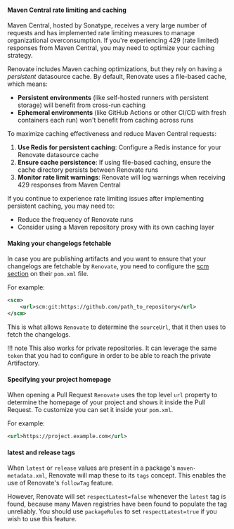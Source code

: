 #### Maven Central rate limiting and caching

Maven Central, hosted by Sonatype, receives a very large number of requests and has implemented rate limiting measures to manage organizational overconsumption. If you're experiencing 429 (rate limited) responses from Maven Central, you may need to optimize your caching strategy.

Renovate includes Maven caching optimizations, but they rely on having a _persistent_ datasource cache. By default, Renovate uses a file-based cache, which means:

- **Persistent environments** (like self-hosted runners with persistent storage) will benefit from cross-run caching
- **Ephemeral environments** (like GitHub Actions or other CI/CD with fresh containers each run) won't benefit from caching across runs

To maximize caching effectiveness and reduce Maven Central requests:

1. **Use Redis for persistent caching**: Configure a Redis instance for your Renovate datasource cache
2. **Ensure cache persistence**: If using file-based caching, ensure the cache directory persists between Renovate runs
3. **Monitor rate limit warnings**: Renovate will log warnings when receiving 429 responses from Maven Central

If you continue to experience rate limiting issues after implementing persistent caching, you may need to:

- Reduce the frequency of Renovate runs
- Consider using a Maven repository proxy with its own caching layer

#### Making your changelogs fetchable

In case you are publishing artifacts and you want to ensure that your changelogs are fetchable by `Renovate`, you need to configure the [scm section](https://maven.apache.org/scm/git.html) on their `pom.xml` file.

For example:

```xml
<scm>
    <url>scm:git:https://github.com/path_to_repository</url>
</scm>
```

This is what allows `Renovate` to determine the `sourceUrl`, that it then uses to fetch the changelogs.

<!-- prettier-ignore -->
!!! note
    This also works for private repositories.
    It can leverage the same `token` that you had to configure in order to be able to reach the private Artifactory.

#### Specifying your project homepage

When opening a Pull Request `Renovate` uses the top level `url` property to determine the homepage of your project and shows it inside the Pull Request.
To customize you can set it inside your `pom.xml`.

For example:

```xml
<url>https://project.example.com</url>
```

#### latest and release tags

When `latest` or `release` values are present in a package's `maven-metadata.xml`, Renovate will map these to its `tags` concept.
This enables the use of Renovate's `followTag` feature.

However, Renovate will set `respectLatest=false` whenever the `latest` tag is found, because many Maven registries have been found to populate the tag unreliably.
You should use `packageRules` to set `respectLatest=true` if you wish to use this feature.
